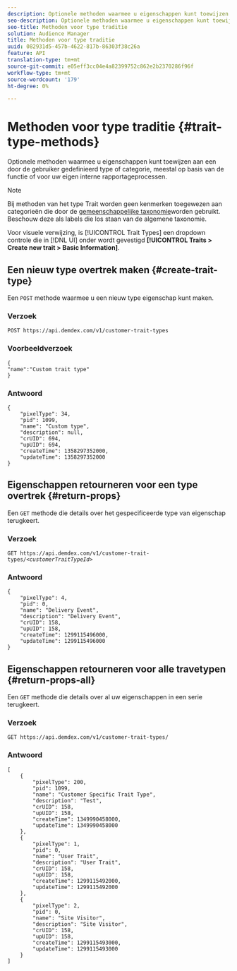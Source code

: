 ```yaml
---
description: Optionele methoden waarmee u eigenschappen kunt toewijzen aan een door de gebruiker gedefinieerd type of categorie, meestal op basis van de functie of voor uw eigen interne rapportageprocessen.
seo-description: Optionele methoden waarmee u eigenschappen kunt toewijzen aan een door de gebruiker gedefinieerd type of categorie, meestal op basis van de functie of voor uw eigen interne rapportageprocessen.
seo-title: Methoden voor type traditie
solution: Audience Manager
title: Methoden voor type traditie
uuid: 082931d5-457b-4622-817b-86303f38c26a
feature: API
translation-type: tm+mt
source-git-commit: e05eff3cc04e4a82399752c862e2b2370286f96f
workflow-type: tm+mt
source-wordcount: '179'
ht-degree: 0%

---
```



# Methoden voor type traditie {#trait-type-methods}

Optionele methoden waarmee u eigenschappen kunt toewijzen aan een door de gebruiker gedefinieerd type of categorie, meestal op basis van de functie of voor uw eigen interne rapportageprocessen.

<!-- c_rest_api_trait_types_intro.xml -->

>[!NOTE]
>
>Bij methoden van het type Trait worden geen kenmerken toegewezen aan categorieën die door de [gemeenschappelijke taxonomie](../../api/rest-api-main/aam-api-taxonomy.md#taxonomic-api-methods)worden gebruikt. Beschouw deze als labels die los staan van de algemene taxonomie.

Voor visuele verwijzing, is [!UICONTROL Trait Types] een dropdown controle die in [!DNL UI] onder wordt gevestigd **[!UICONTROL Traits > Create new trait > Basic Information]**.

## Een nieuw type overtrek maken {#create-trait-type}

Een `POST` methode waarmee u een nieuw type eigenschap kunt maken.

<!-- r_rest_api_create_trait_type.xml -->

### Verzoek

`POST https://api.demdex.com/v1/customer-trait-types`

### Voorbeeldverzoek

```
{
"name":"Custom trait type"
}
```

### Antwoord

```
{
    "pixelType": 34,
    "pid": 1099,
    "name": "Custom type",
    "description": null,
    "crUID": 694,
    "upUID": 694,
    "createTime": 1358297352000,
    "updateTime": 1358297352000
}
```

## Eigenschappen retourneren voor een type overtrek {#return-props}

Een `GET` methode die details over het gespecificeerde type van eigenschap terugkeert.

<!-- r_rest_api_get_trait_type.xml -->

### Verzoek

`GET https://api.demdex.com/v1/customer-trait-types/`*`<customerTraitTypeId>`*

### Antwoord

```
{
    "pixelType": 4,
    "pid": 0,
    "name": "Delivery Event",
    "description": "Delivery Event",
    "crUID": 158,
    "upUID": 158,
    "createTime": 1299115496000,
    "updateTime": 1299115496000
}
```

## Eigenschappen retourneren voor alle travetypen {#return-props-all}

Een `GET` methode die details over al uw eigenschappen in een serie terugkeert.

<!-- r_rest_api_get_trait_types.xml -->

### Verzoek

`GET https://api.demdex.com/v1/customer-trait-types/`

### Antwoord

```
[
    {
        "pixelType": 200,
        "pid": 1099,
        "name": "Customer Specific Trait Type",
        "description": "Test",
        "crUID": 158,
        "upUID": 158,
        "createTime": 1349990458000,
        "updateTime": 1349990458000
    },
    {
        "pixelType": 1,
        "pid": 0,
        "name": "User Trait",
        "description": "User Trait",
        "crUID": 158,
        "upUID": 158,
        "createTime": 1299115492000,
        "updateTime": 1299115492000
    },
    {
        "pixelType": 2,
        "pid": 0,
        "name": "Site Visitor",
        "description": "Site Visitor",
        "crUID": 158,
        "upUID": 158,
        "createTime": 1299115493000,
        "updateTime": 1299115493000
    }
]
```
